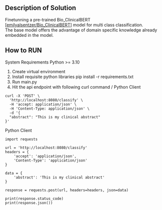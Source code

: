 ## Description of Solution


Finetunning a pre-trained Bio_ClinicalBERT [[emilyalsentzer/Bio_ClinicalBERT](https://huggingface.co/emilyalsentzer/Bio_ClinicalBERT)] model for multi class classification.  
The base model offers the advantage of domain specific knowledge already embedded in the model.

## How to RUN

System Requirements
Python >= 3.10

1. Create virtual environment
2. Install requisite python libraries pip install -r requirements.txt
3. Run main.py
4. Hit the api endpoint with following curl command / Python Client
```
curl -X 'POST' \
  'http://localhost:8080/classify' \
  -H 'accept: application/json' \
  -H 'Content-Type: application/json' \
  -d '{
  "abstract": "This is my clinical abstract"
}'
```

Python Client

```
import requests

url = 'http://localhost:8080/classify'
headers = {
    'accept': 'application/json',
    'Content-Type': 'application/json'
}

data = {
    'abstract': 'This is my clinical abstract'
}

response = requests.post(url, headers=headers, json=data)

print(response.status_code)
print(response.json())

```
   




